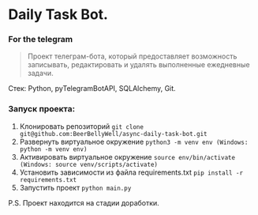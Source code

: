# Daily Task Bot.
### For the telegram
> Проект телеграм-бота, который предоставляет возможность записывать, редактировать и удалять выполненные ежедневные задачи.

Стек: Python, pyTelegramBotAPI, SQLAlchemy, Git.


### Запуск проекта:
1. Клонировать репозиторий `git clone git@github.com:BeerBellyWell/async-daily-task-bot.git`
2. Развернуть виртуальное окружение `python3 -m venv env (Windows: python -m venv env)`
3. Активировать виртуальное окружение `source env/bin/activate (Windows: source venv/scripts/activate)`
4. Установить зависимости из файла requirements.txt `pip install -r requirements.txt`
5. Запустить проект `python main.py`

P.S. Проект находится на стадии доработки.
